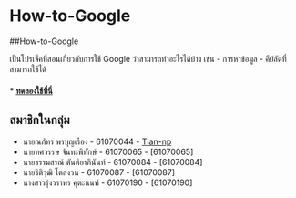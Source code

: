 # How-to-Google

##How-to-Google 

เป็นโปรเจ็คที่สอนเกี่ยวกับการใช้ Google ว่าสามารถทำอะไรได้บ้าง เช่น
    - การหาข้อมูล
    - คีย์ลัดที่สามารถใช้ได้

#### * [ทดลองใช้ที่นี่](https://tian-np.github.io/How-to-Google/index.html)

## สมาชิกในกลุ่ม
* นายณภัทร พรบุญเรือง - 61070044 - [Tian-np](https://github.com/Tian-np)
* นายทศวรรษ จันทะพิทักษ์ - 61070065 - [61070065]
* นายธรรมสรณ์ ตันติยาภินันท์ - 61070084 - [61070084]
* นายธิติวุฒิ โตสงวน - 61070087 - [61070087]
* นางสาวรุ่งวราพร คุตะนนท์ - 61070190 - [61070190] 
